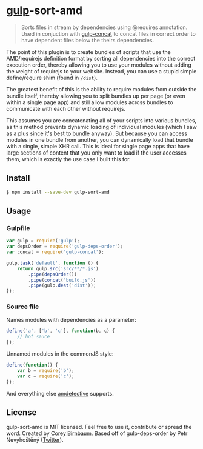 # [gulp](http://gulpjs.com)-sort-amd

> Sorts files in stream by dependencies using @requires annotation. Used in conjuction with [gulp-concat](https://github.com/wearefractal/gulp-concat) to concat files in correct order to have dependent files below the theirs dependencies.

The point of this plugin is to create bundles of scripts that use the AMD/requirejs definition format by sorting all dependencies into the correct execution order, thereby allowing you to use your modules without adding the weight of requirejs to your website. Instead, you can use a stupid simple define/require shim (found in `/dist`).

The greatest benefit of this is the ability to require modules from outside the bundle itself, thereby allowing you to split bundles up per page (or even within a single page app) and still allow modules across bundles to communicate with each other without requirejs.

This assumes you are concatenating all of your scripts into various bundles, as this method prevents dynamic loading of individual modules (which I saw as a plus since it's best to bundle anyway). But because you can access modules in one bundle from another, you can dynamically load that bundle with a single, simple XHR call. This is ideal for single page apps that have large sections of content that you only want to load if the user accesses them, which is exactly the use case I built this for.

## Install

```bash
$ npm install --save-dev gulp-sort-amd
```

## Usage

### Gulpfile

```js
var gulp = require('gulp');
var depsOrder = require('gulp-deps-order');
var concat = require('gulp-concat');

gulp.task('default', function () {
	return gulp.src('src/**/*.js')
		.pipe(depsOrder())
        .pipe(concat('build.js'))
		.pipe(gulp.dest('dist'));
});
```

### Source file

Names modules with dependencies as a parameter:
```js
define('a', ['b', 'c'], function(b, c) {
	// hot sauce
});
```

Unnamed modules in the commonJS style:
```js
define(function() {
	var b = require('b');
	var c = require('c');
});
```

And everything else [amdetective](https://github.com/mixu/amdetective) supports.

## License

gulp-sort-amd is MIT licensed. Feel free to use it, contribute or spread the word. Created by [Corey Birnbaum](https://twitter.com/vonWolfehaus). Based off of gulp-deps-order by Petr Nevyhoštěný ([Twitter](https://twitter.com/pnevyk)).
